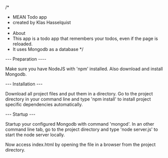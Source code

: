 /*
 * MEAN Todo app
 *  created by Klas Hasselquist
 * 
 * About
 * This app is a todo app that remembers your todos, even if the page is reloaded.
 * It uses Mongodb as a database
 */

--- Preparation ----

Make sure you have NodeJS with 'npm' installed.
Also download and install Mongodb.

--- Installation ---

Download all project files and put them in a directory.
Go to the project directory in your command line and type 'npm install' to install
project specific dependencies automatically.

--- Startup ---

Startup your configured Mongodb with command 'mongod'.
In an other command line tab, go to the project directory and type 'node server.js' to
start the node server locally.

Now access index.html by opening the file in a browser from the project directory.
